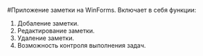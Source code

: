 #Приложение заметки на WinForms.
Включает в себя функции:
1. Добаление заметки.
2. Редактирование заметки.
3. Удаление заметки.
4. Возможность контроля выполнения задач.
